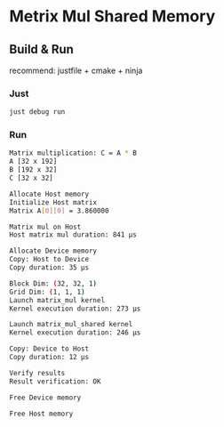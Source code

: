 # Metrix Mul Shared Memory

## Build & Run

recommend: justfile + cmake + ninja

### Just

```bash
just debug run
```

### Run

```bash
Matrix multiplication: C = A * B
A [32 x 192]
B [192 x 32]
C [32 x 32]

Allocate Host memory
Initialize Host matrix
Matrix A[0][0] = 3.860000

Matrix mul on Host
Host matrix mul duration: 841 μs

Allocate Device memory
Copy: Host to Device
Copy duration: 35 µs

Block Dim: (32, 32, 1)
Grid Dim: (1, 1, 1)
Launch matrix_mul kernel
Kernel execution duration: 273 μs

Launch matrix_mul_shared kernel
Kernel execution duration: 246 μs

Copy: Device to Host
Copy duration: 12 µs

Verify results
Result verification: OK

Free Device memory

Free Host memory
```


